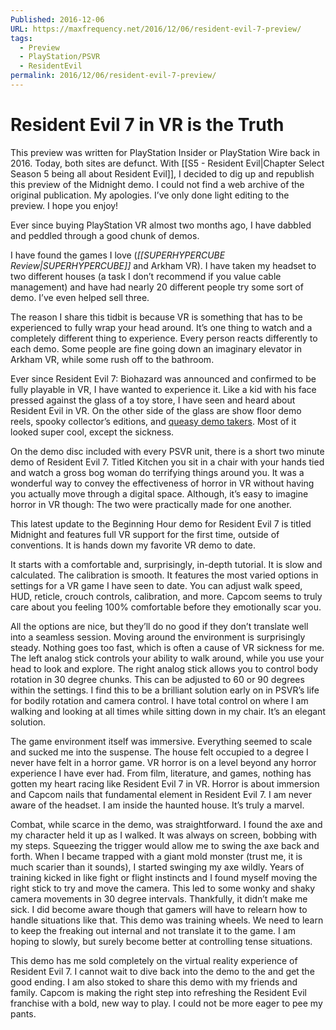 ```yaml
---
Published: 2016-12-06
URL: https://maxfrequency.net/2016/12/06/resident-evil-7-preview/
tags:
  - Preview
  - PlayStation/PSVR
  - ResidentEvil
permalink: 2016/12/06/resident-evil-7-preview/
---
```

# Resident Evil 7 in VR is the Truth

This preview was written for PlayStation Insider or PlayStation Wire back in 2016. Today, both sites are defunct. With [[S5 - Resident Evil|Chapter Select Season 5 being all about Resident Evil]], I decided to dig up and republish this preview of the Midnight demo. I could not find a web archive of the original publication. My apologies. I’ve only done light editing to the preview. I hope you enjoy!

Ever since buying PlayStation VR almost two months ago, I have dabbled and peddled through a good chunk of demos.

I have found the games I love (*[[SUPERHYPERCUBE Review|SUPERHYPERCUBE]]* and Arkham VR). I have taken my headset to two different houses (a task I don’t recommend if you value cable management) and have had nearly 20 different people try some sort of demo. I’ve even helped sell three.

The reason I share this tidbit is because VR is something that has to be experienced to fully wrap your head around. It’s one thing to watch and a completely different thing to experience. Every person reacts differently to each demo. Some people are fine going down an imaginary elevator in Arkham VR, while some rush off to the bathroom.

Ever since Resident Evil 7: Biohazard was announced and confirmed to be fully playable in VR, I have wanted to experience it. Like a kid with his face pressed against the glass of a toy store, I have seen and heard about Resident Evil in VR. On the other side of the glass are show floor demo reels, spooky collector’s editions, and [queasy demo takers](http://www.engadget.com/amp/2016/06/15/resident-evil-7-vr-sickness-ps-vr/). Most of it looked super cool, except the sickness.

On the demo disc included with every PSVR unit, there is a short two minute demo of Resident Evil 7. Titled Kitchen you sit in a chair with your hands tied and watch a gross bog woman do terrifying things around you. It was a wonderful way to convey the effectiveness of horror in VR without having you actually move through a digital space. Although, it’s easy to imagine horror in VR though: The two were practically made for one another.

This latest update to the Beginning Hour demo for Resident Evil 7 is titled Midnight and features full VR support for the first time, outside of conventions. It is hands down my favorite VR demo to date.

It starts with a comfortable and, surprisingly, in-depth tutorial. It is slow and calculated. The calibration is smooth. It features the most varied options in settings for a VR game I have seen to date. You can adjust walk speed, HUD, reticle, crouch controls, calibration, and more. Capcom seems to truly care about you feeling 100% comfortable before they emotionally scar you.

All the options are nice, but they’ll do no good if they don’t translate well into a seamless session. Moving around the environment is surprisingly steady. Nothing goes too fast, which is often a cause of VR sickness for me. The left analog stick controls your ability to walk around, while you use your head to look and explore. The right analog stick allows you to control body rotation in 30 degree chunks. This can be adjusted to 60 or 90 degrees within the settings. I find this to be a brilliant solution early on in PSVR’s life for bodily rotation and camera control. I have total control on where I am walking and looking at all times while sitting down in my chair. It’s an elegant solution.

The game environment itself was immersive. Everything seemed to scale and sucked me into the suspense. The house felt occupied to a degree I never have felt in a horror game. VR horror is on a level beyond any horror experience I have ever had. From film, literature, and games, nothing has gotten my heart racing like Resident Evil 7 in VR. Horror is about immersion and Capcom nails that fundamental element in Resident Evil 7. I am never aware of the headset. I am inside the haunted house. It’s truly a marvel.

Combat, while scarce in the demo, was straightforward. I found the axe and my character held it up as I walked. It was always on screen, bobbing with my steps. Squeezing the trigger would allow me to swing the axe back and forth. When I became trapped with a giant mold monster (trust me, it is much scarier than it sounds), I started swinging my axe wildly. Years of training kicked in like fight or flight instincts and I found myself moving the right stick to try and move the camera. This led to some wonky and shaky camera movements in 30 degree intervals. Thankfully, it didn’t make me sick. I did become aware though that gamers will have to relearn how to handle situations like that. This demo was training wheels. We need to learn to keep the freaking out internal and not translate it to the game. I am hoping to slowly, but surely become better at controlling tense situations.

This demo has me sold completely on the virtual reality experience of Resident Evil 7. I cannot wait to dive back into the demo to the and get the good ending. I am also stoked to share this demo with my friends and family. Capcom is making the right step into refreshing the Resident Evil franchise with a bold, new way to play. I could not be more eager to pee my pants.
